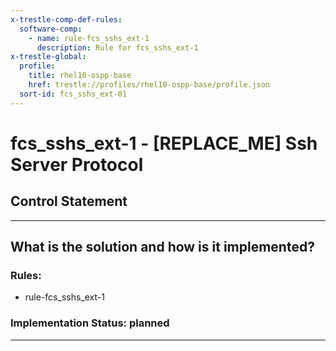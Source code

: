 ```yaml
---
x-trestle-comp-def-rules:
  software-comp:
    - name: rule-fcs_sshs_ext-1
      description: Rule for fcs_sshs_ext-1
x-trestle-global:
  profile:
    title: rhel10-ospp-base
    href: trestle://profiles/rhel10-ospp-base/profile.json
  sort-id: fcs_sshs_ext-01
---
```


# fcs_sshs_ext-1 - \[REPLACE_ME\] Ssh Server Protocol

## Control Statement

______________________________________________________________________

## What is the solution and how is it implemented?

<!-- For implementation status enter one of: implemented, partial, planned, alternative, not-applicable -->

<!-- Note that the list of rules under ### Rules: is read-only and changes will not be captured after assembly to JSON -->

<!-- Add control implementation description here for control: fcs_sshs_ext-1 -->

### Rules:

  - rule-fcs_sshs_ext-1

### Implementation Status: planned

______________________________________________________________________
